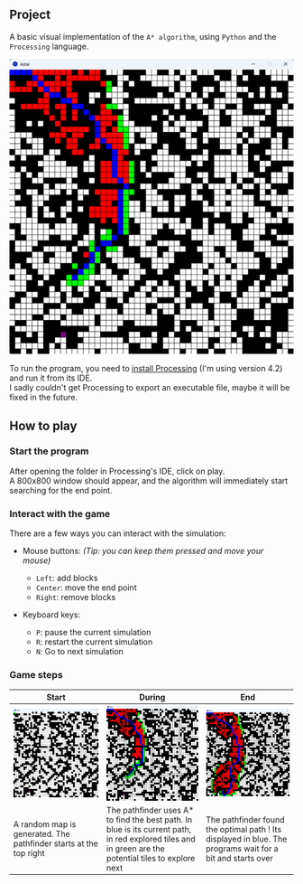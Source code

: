 ## Project

A basic visual implementation of the `A* algorithm`, using `Python` and the `Processing` language.

![During the solving](/src/2_during.png)

To run the program, you need to [install Processing](https://processing.org/) (I'm using version 4.2) and run it from
its IDE.  
I sadly couldn't get Processing to export an executable file, maybe it will be fixed in the future.

## How to play

### Start the program

After opening the folder in Processing's IDE, click on play.  
A 800x800 window should appear, and the algorithm will immediately start searching for the end point.

### Interact with the game

There are a few ways you can interact with the simulation:

- Mouse buttons: _(Tip: you can keep them pressed and move your mouse)_

    - `Left`: add blocks
    - `Center`: move the end point
    - `Right`: remove blocks

- Keyboard keys:

    - `P`: pause the current simulation
    - `R`: restart the current simulation
    - `N`: Go to next simulation

### Game steps

| Start                                                             | During                                                                                                                                                | End                                                                                                        |
|-------------------------------------------------------------------|-------------------------------------------------------------------------------------------------------------------------------------------------------|------------------------------------------------------------------------------------------------------------|
| ![Beginning](/src/1_start.png)                                    | ![During the solving](/src/2_during.png)                                                                                                              | ![Found the path](/src/3_end.png)                                                                          |
| A random map is generated. The pathfinder starts at the top right | The pathfinder uses A* to find the best path. In blue is its current path, in red explored tiles and in green are the potential tiles to explore next | The pathfinder found the optimal path ! Its displayed in blue. The programs wait for a bit and starts over |
